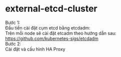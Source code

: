 # external-etcd-cluster
Bước 1: \
Đầu tiền cài đặt cụm etcd bằng etcdadm: \
Trên mỗi node sẽ cài đặt etcadm theo hướng dẫn sau: \
https://github.com/kubernetes-sigs/etcdadm \
Bước 2: \
Cài đặt và cấu hình HA Proxy 
